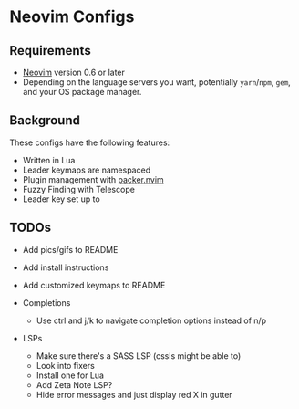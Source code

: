 # Neovim Configs

## Requirements

- [Neovim](https://neovim.io/) version 0.6 or later
- Depending on the language servers you want, potentially `yarn`/`npm`, `gem`, and your OS package manager.

## Background

These configs have the following features:
- Written in Lua
- Leader keymaps are namespaced
- Plugin management with [packer.nvim](https://github.com/wbthomason/packer.nvim)
- Fuzzy Finding with Telescope
- Leader key set up to <Space>

## TODOs

- Add pics/gifs to README
- Add install instructions
- Add customized keymaps to README

- Completions
  - Use ctrl and j/k to navigate completion options instead of n/p

- LSPs
  - Make sure there's a SASS LSP (cssls might be able to)
  - Look into fixers
  - Install one for Lua
  - Add Zeta Note LSP?
  - Hide error messages and just display red X in gutter
